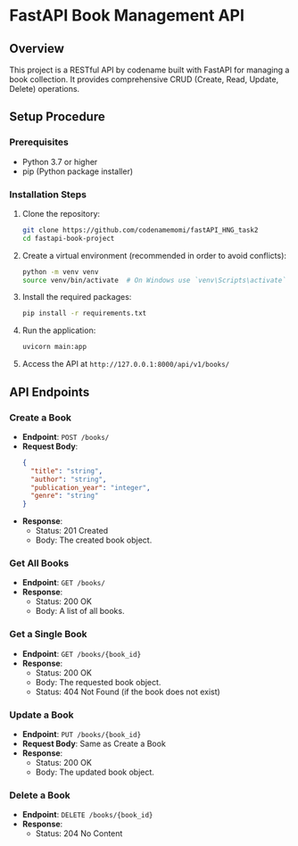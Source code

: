 # FastAPI Book Management API

## Overview

This project is a RESTful API by codename built with FastAPI for managing a book collection. It provides comprehensive CRUD (Create, Read, Update, Delete) operations.

## Setup Procedure

### Prerequisites
- Python 3.7 or higher
- pip (Python package installer)

### Installation Steps
1. Clone the repository:
   ```bash
   git clone https://github.com/codenamemomi/fastAPI_HNG_task2
   cd fastapi-book-project
   ```

2. Create a virtual environment (recommended in order to avoid conflicts):
   ```bash
   python -m venv venv
   source venv/bin/activate  # On Windows use `venv\Scripts\activate`
   ```

3. Install the required packages:
   ```bash
   pip install -r requirements.txt
   ```

4. Run the application:
   ```bash
   uvicorn main:app 
   ```

5. Access the API at `http://127.0.0.1:8000/api/v1/books/`

## API Endpoints


### Create a Book
- **Endpoint**: `POST /books/`
- **Request Body**: 
  ```json
  {
    "title": "string",
    "author": "string",
    "publication_year": "integer",
    "genre": "string"
  }
  ```
- **Response**: 
  - Status: 201 Created
  - Body: The created book object.

### Get All Books
- **Endpoint**: `GET /books/`
- **Response**: 
  - Status: 200 OK
  - Body: A list of all books.

### Get a Single Book
- **Endpoint**: `GET /books/{book_id}`
- **Response**: 
  - Status: 200 OK
  - Body: The requested book object.
  - Status: 404 Not Found (if the book does not exist)

### Update a Book
- **Endpoint**: `PUT /books/{book_id}`
- **Request Body**: Same as Create a Book
- **Response**: 
  - Status: 200 OK
  - Body: The updated book object.

### Delete a Book
- **Endpoint**: `DELETE /books/{book_id}`
- **Response**: 
  - Status: 204 No Content
